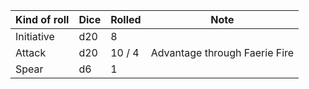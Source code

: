 | Kind of roll | Dice | Rolled | Note                          |
| ------------ | ---- | ------ | ----------------------------- |
| Initiative   | d20  | 8      |                               |
| Attack       | d20  | 10 / 4 | Advantage through Faerie Fire |
| Spear        | d6   | 1      |                               |